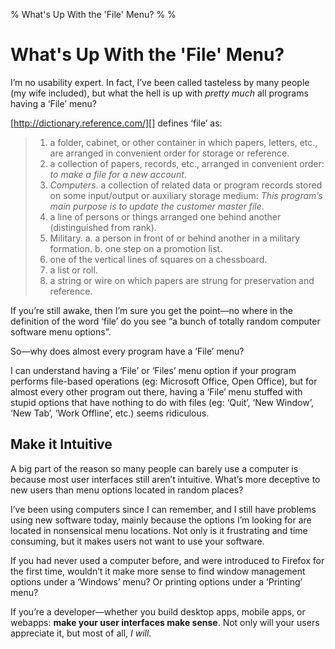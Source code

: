 % What's Up With the 'File' Menu?
%
%

# What's Up With the 'File' Menu?

I’m no usability expert. In fact, I’ve been called tasteless by many people (my
wife included), but what the hell is up with *pretty much* all programs having a
‘File’ menu?

[http://dictionary.reference.com/][] defines ‘file’ as:

> 1.  a folder, cabinet, or other container in which papers, letters, etc., are
>     arranged in convenient order for storage or reference.
> 2.  a collection of papers, records, etc., arranged in convenient order: *to
>     make a file for a new account*.
> 3.  *Computers*. a collection of related data or program records stored on
>     some input/output or auxiliary storage medium: *This program’s main
>     purpose is to update the customer master file*.
> 4.  a line of persons or things arranged one behind another (distinguished
>     from rank).
> 5.  Military. a. a person in front of or behind another in a military
>     formation. b. one step on a promotion list.
> 6.  one of the vertical lines of squares on a chessboard.
> 7.  a list or roll.
> 8.  a string or wire on which papers are strung for preservation and
>     reference.

If you’re still awake, then I’m sure you get the point—no where in the
definition of the word ‘file’ do you see “a bunch of totally random computer
software menu options”.

So—why does almost every program have a ‘File’ menu?

I can understand having a ‘File’ or ‘Files’ menu option if your program performs
file-based operations (eg: Microsoft Office, Open Office), but for almost every
other program out there, having a ‘File’ menu stuffed with stupid options that
have nothing to do with files (eg: ‘Quit’, ‘New Window’, ‘New Tab’, ‘Work
Offline’, etc.) seems ridiculous.

## Make it Intuitive

A big part of the reason so many people can barely use a computer is because
most user interfaces still aren’t intuitive. What’s more deceptive to new users
than menu options located in random places?

I’ve been using computers since I can remember, and I still have problems using
new software today, mainly because the options I’m looking for are located in
nonsensical menu locations. Not only is it frustrating and time consuming, but
it makes users not want to use your software.

If you had never used a computer before, and were introduced to Firefox for the
first time, wouldn’t it make more sense to find window management options under
a ‘Windows’ menu? Or printing options under a ‘Printing’ menu?

If you’re a developer—whether you build desktop apps, mobile apps, or webapps:
**make your user interfaces make sense**. Not only will your users appreciate
it, but most of all, *I will*.

  [http://dictionary.reference.com/]: http://dictionary.reference.com/
